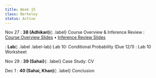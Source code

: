 ```yaml
---
title: Week 15
class: Berkeley
status: Active
---
```


Nov 27
: **38 (Adhikari)**{: .label} Course Overview & Inference Review
  : [Course Overview Slides](https://docs.google.com/presentation/d/1YkGrZ37EzOkR-sHfdhIfI6Tp_KcahQigDaujNwJwgt8/edit?usp=sharing) &#8226; [Inference Review Slides](https://docs.google.com/presentation/d/1KjRI-CQv1yBbp-FpUWduK4VCNNla8gHX7tniKL-kD58/edit?usp=sharing)
   <!-- &#8226; [Video](https://bcourses.berkeley.edu/courses/1528314/external_tools/78985) -->
: **Lab**{: .label .label-lab} Lab 10: Conditional Probability (Due 12/1)
  : Lab 10 Worksheet

Nov 29
: **39 (Sahai)**{: .label} Case Study: CV
  <!-- : [Slides]() &#8226; [Demos]()-->
   <!-- &#8226; [Video](https://bcourses.berkeley.edu/courses/1528314/external_tools/78985) -->

Dec 1
: **40 (Sahai, Khan)**{: .label} Conclusion
  <!-- : [Slides]() &#8226; [Demos]()-->
   <!-- &#8226; [Video](https://bcourses.berkeley.edu/courses/1528314/external_tools/78985) -->

